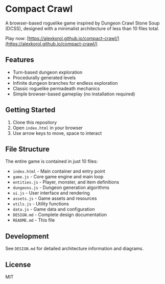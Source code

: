 # Compact Crawl

A browser-based roguelike game inspired by Dungeon Crawl Stone Soup (DCSS), designed with a minimalist architecture of less than 10 files total.

Play now: [https://alexkorol.github.io/compact-crawl/](https://alexkorol.github.io/compact-crawl/)


## Features

- Turn-based dungeon exploration
- Procedurally generated levels
- Infinite dungeon branches for endless exploration
- Classic roguelike permadeath mechanics
- Simple browser-based gameplay (no installation required)

## Getting Started

1. Clone this repository
2. Open `index.html` in your browser
3. Use arrow keys to move, space to interact

## File Structure

The entire game is contained in just 10 files:

- `index.html` - Main container and entry point
- `game.js` - Core game engine and main loop
- `entities.js` - Player, monster, and item definitions
- `dungeons.js` - Dungeon generation algorithms
- `ui.js` - User interface and rendering
- `assets.js` - Game assets and resources
- `utils.js` - Utility functions
- `data.js` - Game data and configuration
- `DESIGN.md` - Complete design documentation
- `README.md` - This file

## Development

See `DESIGN.md` for detailed architecture information and diagrams.

## License

MIT